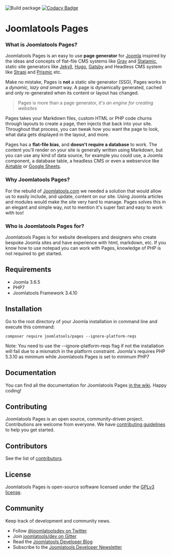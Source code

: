 ![Build package](https://github.com/joomlatools/joomlatools-pages/workflows/Build%20package/badge.svg?branch=master)
[![Codacy Badge](https://app.codacy.com/project/badge/Grade/7ba6e3e1390b488ca40f3d7458332345)](https://www.codacy.com/gh/joomlatools/joomlatools-pages?utm_source=github.com&amp;utm_medium=referral&amp;utm_content=joomlatools/joomlatools-pages&amp;utm_campaign=Badge_Grade)

# Joomlatools Pages

### What is Joomlatools Pages?

Joomlatools Pages is an easy to use **page generator** for [Joomla](http://www.joomla.org) inspired by the ideas and concepts of flat-file CMS systems like [Grav](https://getgrav.org/) and [Statamic](statamic.com), static site generators like [Jekyll]( https://jekyllrb.com), [Hugo](https://gohugo.io), [Gatsby](https://www.gatsbyjs.org/) and Headless CMS system like [Strapi](https://strapi.io/) and [Prismic](https://prismic.io/) etc. 

Make no mistake, Pages is **not** a static site generator (SSG), Pages works in a _dynamic, lazy and smart_ way. A page is dynamically generated, cached and only re-generated when its content or layout has changed.

> Pages is more than a page generator, _it's an engine for creating websites_ 

Pages takes your Markdown files, custom HTML or PHP code churns through layouts to create a page, then injects that back into your site.  Throughout that process, you can tweak how you want the page to look, what data gets displayed in the layout, and more.

Pages has a **flat-file bias**, and **doesn't require a database** to work. The content you’ll render on your site is generally written using Markdown, but you can use any kind of data source, for example you could use, a Joomla component, a database table, a headless CMS or even a webservice like [Airtable](https://airtable.com) or [Google Sheets](https://www.google.com/sheets/about/).

### Why Joomlatools Pages?

For the rebuild of [Joomlatools.com](http://joomlatools.test/blog/services/introducing-our-brand-new-website) we needed a solution that would allow us to easily include, and update, content on our site. Using Joomla articles and modules would make the site very hard to manage. Pages solves this in an elegant and simple way, not to mention it's super fast and easy to work with too!

### Who is Joomlatools Pages for?

Joomlatools Pages is for website developers and designers who create bespoke Joomla sites and have experience with html, markdown, etc. If you know how to use notepad you can work with Pages, knowledge of PHP is not required to get started.

## Requirements

* Joomla 3.6.5
* PHP7 
* Joomlatools Framework 3.4.10

## Installation

Go to the root directory of your Joomla installation in command line and execute this command:

```
composer require joomlatools/pages --ignore-platform-reqs
```

Note: You need to use the --ignore-platform-reqs flag if not the installation will fail due to a mismatch in the platform
constraint. Joomla's requires PHP 5.3.10 as minimum while Joomlatools Pages is set to minimum PHP7

## Documentation

You can find all the documentation for Joomlatools Pages [in the wiki](https://github.com/joomlatools/joomlatools-pages/wiki). Happy coding!

## Contributing

Joomlatools Pages is an open source, community-driven project. Contributions are welcome from everyone. 
We have [contributing guidelines](CONTRIBUTING.md) to help you get started.

## Contributors

See the list of [contributors](https://github.com/joomlatools/joomlatools-pages/contributors).

## License

Joomlatools Pages is open-source software licensed under the [GPLv3 license](LICENSE.txt).

## Community

Keep track of development and community news.

* Follow [@joomlatoolsdev on Twitter](https://twitter.com/joomlatoolsdev)
* Join [joomlatools/dev on Gitter](http://gitter.im/joomlatools/dev)
* Read the [Joomlatools Developer Blog](https://www.joomlatools.com/developer/blog/)
* Subscribe to the [Joomlatools Developer Newsletter](https://www.joomlatools.com/developer/newsletter/)
